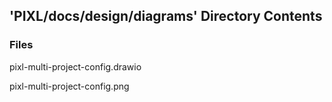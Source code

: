 ## 'PIXL/docs/design/diagrams' Directory Contents

### Files

pixl-multi-project-config.drawio

pixl-multi-project-config.png

